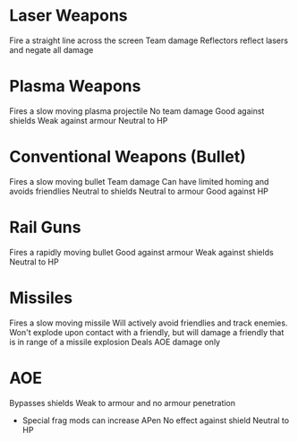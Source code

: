 # Laser Weapons
Fire a straight line across the screen
Team damage
Reflectors reflect lasers and negate all damage
# Plasma Weapons
Fires a slow moving plasma projectile 
No team damage
Good against shields
Weak against armour
Neutral to HP
# Conventional Weapons (Bullet)
Fires a slow moving bullet
Team damage
Can have limited homing and avoids friendlies
Neutral to shields 
Neutral to armour
Good against HP
# Rail Guns
Fires a rapidly moving bullet
Good against armour
Weak against shields
Neutral to HP
# Missiles
Fires a slow moving missile
Will actively avoid friendlies and track enemies. Won't explode upon contact with a friendly, but will damage a friendly that is in range of a missile explosion
Deals AOE damage only


# AOE
Bypasses shields
Weak to armour and no armour penetration
- Special frag mods can increase APen
No effect against shield
Neutral to HP
